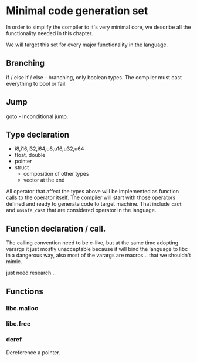 # Minimal code generation set

In order to simplify the compiler to it's very minimal core, we describe all
the functionality needed in this chapter.

We will target this set for every major functionality in the language.

## Branching

if / else if / else - branching, only boolean types. The compiler must cast
everything to bool or fail.

## Jump

goto - Inconditional jump.

## Type declaration

* i8,i16,i32,i64,u8,u16,u32,u64
* float, double
* pointer
* struct
  * composition of other types
  * vector at the end

All operator that affect the types above will be implemented as function calls
to the operator itself. The compiler will start with those operators defined and
ready to generate code to target machine.
That include `cast` and `unsafe_cast` that are considered operator in the
language.

## Function declaration / call.

The calling convention need to be c-like, but at the same time adopting varargs
it just mostly unacceptable because it will bind the language to libc
in a dangerous way, also most of the varargs are macros... that we shouldn't
mimic.

just need research...

## Functions

### libc.malloc

### libc.free

### deref

Dereference a pointer.
